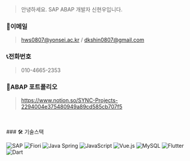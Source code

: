 
>안녕하세요. SAP ABAP 개발자 신현우입니다. 

### 📧이메일

>hws0807@yonsei.ac.kr / dkshin0807@gmail.com 

### 📞전화번호

>010-4665-2353 



### 📝ABAP 포트폴리오 

>https://www.notion.so/SYNC-Projects-2294004e375480949a89cd585cb707f5
<br/>
<br/>
### 🛠️ 기술스택

![SAP](https://img.shields.io/badge/SAP%20ABAP-0FAAFF?style=flat&logo=sap&logoColor=white)
![Fiori](https://img.shields.io/badge/Fiori%20&%20UI5-0FAAFF?style=flat&logo=sap&logoColor=white)
![Java Spring](https://img.shields.io/badge/Spring-6DB33F?style=flat&logo=spring&logoColor=white)
![JavaScript](https://img.shields.io/badge/JavaScript-F7DF1E?style=flat&logo=javascript&logoColor=black)
![Vue.js](https://img.shields.io/badge/Vue.js-4FC08D?style=flat&logo=vue.js&logoColor=white)
![MySQL](https://img.shields.io/badge/MySQL-4479A1?style=flat&logo=mysql&logoColor=white)
![Flutter](https://img.shields.io/badge/Flutter-02569B?style=flat&logo=flutter&logoColor=white)
![Dart](https://img.shields.io/badge/Dart-0175C2?style=flat&logo=dart&logoColor=white)
